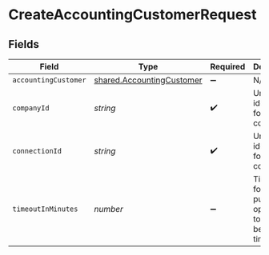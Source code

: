 # CreateAccountingCustomerRequest


## Fields

| Field                                                                         | Type                                                                          | Required                                                                      | Description                                                                   | Example                                                                       |
| ----------------------------------------------------------------------------- | ----------------------------------------------------------------------------- | ----------------------------------------------------------------------------- | ----------------------------------------------------------------------------- | ----------------------------------------------------------------------------- |
| `accountingCustomer`                                                          | [shared.AccountingCustomer](../../../sdk/models/shared/accountingcustomer.md) | :heavy_minus_sign:                                                            | N/A                                                                           |                                                                               |
| `companyId`                                                                   | *string*                                                                      | :heavy_check_mark:                                                            | Unique identifier for a company.                                              | 8a210b68-6988-11ed-a1eb-0242ac120002                                          |
| `connectionId`                                                                | *string*                                                                      | :heavy_check_mark:                                                            | Unique identifier for a connection.                                           | 2e9d2c44-f675-40ba-8049-353bfcb5e171                                          |
| `timeoutInMinutes`                                                            | *number*                                                                      | :heavy_minus_sign:                                                            | Time limit for the push operation to complete before it is timed out.         |                                                                               |